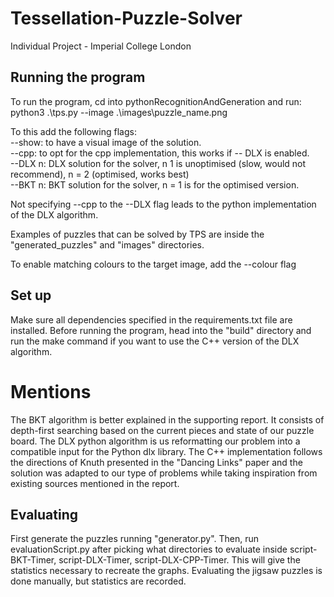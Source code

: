 # Tessellation-Puzzle-Solver
Individual Project - Imperial College London

## Running the program

To run the program, cd into pythonRecognitionAndGeneration and run:
python3 .\tps.py --image .\images\puzzle_name.png

To this add the following flags: \
--show: to have a visual image of the solution. \
--cpp: to opt for the cpp implementation, this works if -- DLX is enabled.\
--DLX n: DLX solution for the solver, n 1 is unoptimised (slow, would not recommend), n = 2 (optimised, works best) \
--BKT n: BKT solution for the solver, n = 1 is for the optimised version.

Not specifying --cpp to the --DLX flag leads to the python implementation of the DLX algorithm.

Examples of puzzles that can be solved by TPS are inside the "generated_puzzles" and "images" directories.

To enable matching colours to the target image, add the --colour flag
## Set up

Make sure all dependencies specified in the requirements.txt file are installed.
Before running the program, head into the "build" directory and run the make command if you want to
use the C++ version of the DLX algorithm.

# Mentions

The BKT algorithm is better explained in the supporting report. It consists of depth-first searching
based on the current pieces and state of our puzzle board.
The DLX python algorithm is us reformatting our problem into a compatible input for the Python dlx library.
The C++ implementation follows the directions of Knuth presented in the "Dancing Links" paper and the solution was adapted
to our type of problems while taking inspiration from existing sources mentioned in the report.

## Evaluating

First generate the puzzles running "generator.py". Then, run evaluationScript.py after picking what directories to evaluate
inside script-BKT-Timer, script-DLX-Timer, script-DLX-CPP-Timer. This will give the statistics necessary to recreate the graphs.
Evaluating the jigsaw puzzles is done manually, but statistics are recorded.
